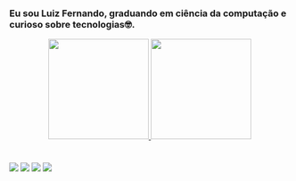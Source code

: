### Eu sou Luiz Fernando, graduando em ciência da computação e curioso sobre tecnologias🤓.

<div align="center">
  <a href="https://github.com/lufesilva">
  <img height="180em" src="https://github-readme-stats.vercel.app/api?username=lufesilva&show_icons=true&theme=vision-friendly-dark&include_all_commits=true&count_private=true"/>
  <img height="180em" src="https://github-readme-stats.vercel.app/api/top-langs/?username=lufesilva&layout=compact&langs_count=7&theme=vision-friendly-dark"/>
</div>

#

<div> 
  <a href="https://instagram.com/luizcomz____" target="_blank"><img src="https://img.shields.io/badge/-Instagram-%23E4405F?style=for-the-badge&logo=instagram&logoColor=white" target="_blank"></a>
 <a href="discordapp.com/users/Luizdev#2796" target="_blank"><img src="https://img.shields.io/badge/Discord-7289DA?style=for-the-badge&logo=discord&logoColor=white" target="_blank"></a> 
  <a href = "mailto:luizfernandosj12@gmail.com"><img src="https://img.shields.io/badge/-Gmail-%23333?style=for-the-badge&logo=gmail&logoColor=white" target="_blank"></a>
  <a href="https://www.linkedin.com/in/luiz-fernando-da-silva-junior-6312951ba/" target="_blank"><img src="https://img.shields.io/badge/-LinkedIn-%230077B5?style=for-the-badge&logo=linkedin&logoColor=white" target="_blank"></a> 
</div>
